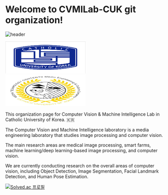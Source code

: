 # Welcome to CVMILab-CUK git organization!

![header](https://capsule-render.vercel.app/api?type=Venom&color=auto&height=300&section=header&text=CVMILab-CUK&fontSize=70&animation=fadeIn&fontAlignY=40)


<img src = "./profile/img/logo.png" width="50%" height="100px">
<img src = "./profile/img/Media_Contents.jpg" width="50%" height="100px">


This organization page for Computer Vision & Machine Intelligence Lab in Catholic University of Korea. 🇰🇷

The Computer Vision and Machine Intelligence laboratory is a media engineering laboratory that studies image processing and computer vision.

The main research areas are medical image processing, smart farms, machine learning/deep learning-based image processing, and computer vision.

We are currently conducting research on the overall areas of computer vision, including Object Detection, Image Segmentation, Facial Landmark Detection, and Human Pose Estimation.

[![Solved.ac
프로필](http://mazassumnida.wtf/api/generate_badge?boj={handle})](https://solved.ac/{handle})
